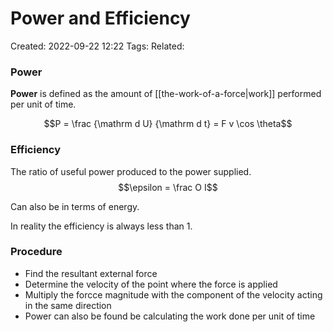 
# Power and Efficiency
Created: 2022-09-22 12:22
Tags: 
Related:

### Power
**Power** is defined as the amount of [[the-work-of-a-force|work]] performed per unit of time.

$$P = \frac {\mathrm d U} {\mathrm d t} = F v \cos \theta$$

### Efficiency
The ratio of useful power produced to the power supplied.
$$\epsilon = \frac O I$$

Can also be in terms of energy.

In reality the efficiency is always less than 1.

### Procedure
- Find the resultant external force
- Determine the velocity of the point where the force is applied
- Multiply the forcce magnitude with the component of the velocity acting in the same direction
- Power can also be found be calculating the work done per unit of time
